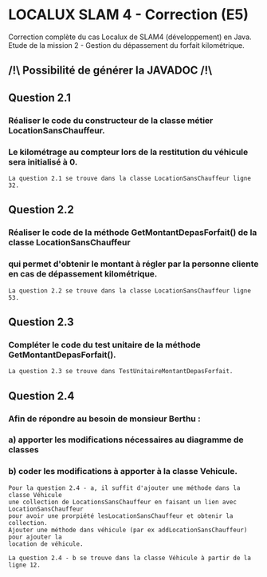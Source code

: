 # LOCALUX SLAM 4 - Correction (E5)

Correction complète du cas Localux de SLAM4 (développement) en Java.
Etude de la mission 2 - Gestion du dépassement du forfait kilométrique.

## /!\ Possibilité de générer la JAVADOC /!\

## Question 2.1
### Réaliser le code du constructeur de la classe métier LocationSansChauffeur.
### Le kilométrage au compteur lors de la restitution du véhicule sera initialisé à 0.

	La question 2.1 se trouve dans la classe LocationSansChauffeur ligne 32.

## Question 2.2
### Réaliser le code de la méthode GetMontantDepasForfait() de la classe LocationSansChauffeur
### qui permet d'obtenir le montant à régler par la personne cliente en cas de dépassement kilométrique.

	La question 2.2 se trouve dans la classe LocationSansChauffeur ligne 53.
	
## Question 2.3
### Compléter le code du test unitaire de la méthode GetMontantDepasForfait(). 
	
	La question 2.3 se trouve dans TestUnitaireMontantDepasForfait.
	
## Question 2.4
### Afin de répondre au besoin de monsieur Berthu : 
### a)  apporter  les  modifications  nécessaires  au  diagramme  de  classes
### b)  coder les modifications à apporter à la classe Vehicule. 

	Pour la question 2.4 - a, il suffit d'ajouter une méthode dans la classe Véhicule
	une collection de LocationsSansChauffeur en faisant un lien avec LocationSansChauffeur 
	pour avoir une prorpiété lesLocationSansChauffeur et obtenir la collection.
	Ajouter une méthode dans véhicule (par ex addLocationSansChauffeur) pour ajouter la
	location de véhicule.
		
	La question 2.4 - b se trouve dans la classe Véhicule à partir de la ligne 12.
	
	